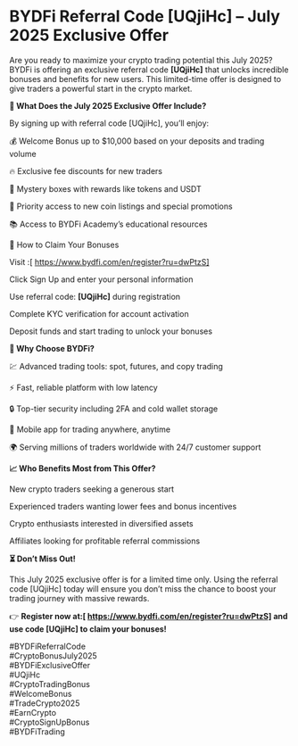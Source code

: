 # BYDFi Referral Code [UQjiHc] – July 2025 Exclusive Offer

Are you ready to maximize your crypto trading potential this July 2025? BYDFi is offering an exclusive referral code **[UQjiHc]** that unlocks incredible bonuses and benefits for new users. This limited-time offer is designed to give traders a powerful start in the crypto market.

**🎉 What Does the July 2025 Exclusive Offer Include?**

By signing up with referral code [UQjiHc], you’ll enjoy:

💰 Welcome Bonus up to $10,000 based on your deposits and trading volume

🔥 Exclusive fee discounts for new traders

🎁 Mystery boxes with rewards like tokens and USDT

🚀 Priority access to new coin listings and special promotions

📚 Access to BYDFi Academy’s educational resources

🚀 How to Claim Your Bonuses

Visit :[ https://www.bydfi.com/en/register?ru=dwPtzS]

Click Sign Up and enter your personal information

Use referral code: **[UQjiHc]** during registration

Complete KYC verification for account activation

Deposit funds and start trading to unlock your bonuses

**🔐 Why Choose BYDFi?**

💹 Advanced trading tools: spot, futures, and copy trading

⚡ Fast, reliable platform with low latency

🔒 Top-tier security including 2FA and cold wallet storage

📱 Mobile app for trading anywhere, anytime

🌍 Serving millions of traders worldwide with 24/7 customer support

**📈 Who Benefits Most from This Offer?**

New crypto traders seeking a generous start

Experienced traders wanting lower fees and bonus incentives

Crypto enthusiasts interested in diversified assets

Affiliates looking for profitable referral commissions

**⏳ Don’t Miss Out!**

This July 2025 exclusive offer is for a limited time only. Using the referral code [UQjiHc] today will ensure you don’t miss the chance to boost your trading journey with massive rewards.

👉 **Register now at:[ https://www.bydfi.com/en/register?ru=dwPtzS] and use code [UQjiHc] to claim your bonuses!**

#BYDFiReferralCode  
#CryptoBonusJuly2025  
#BYDFiExclusiveOffer  
#UQjiHc  
#CryptoTradingBonus  
#WelcomeBonus  
#TradeCrypto2025  
#EarnCrypto  
#CryptoSignUpBonus  
#BYDFiTrading

